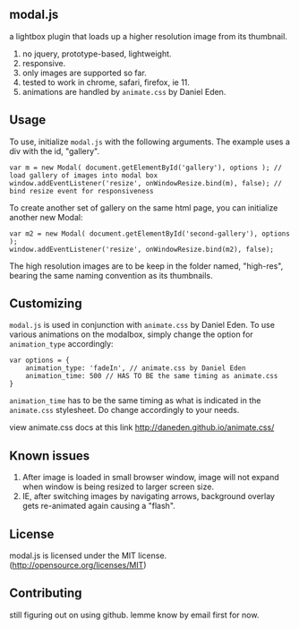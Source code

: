## modal.js
a lightbox plugin that loads up a higher resolution image from its thumbnail.

1. no jquery, prototype-based, lightweight.
2. responsive.
3. only images are supported so far.
4. tested to work in chrome, safari, firefox, ie 11.
5. animations are handled by `animate.css` by Daniel Eden.


## Usage
To use, initialize `modal.js` with the following arguments. The example uses a div with the id, "gallery".

```
var m = new Modal( document.getElementById('gallery'), options ); // load gallery of images into modal box
window.addEventListener('resize', onWindowResize.bind(m), false); // bind resize event for responsiveness

```

To create another set of gallery on the same html page, you can initialize another new Modal:

```
var m2 = new Modal( document.getElementById('second-gallery'), options );
window.addEventListener('resize', onWindowResize.bind(m2), false);

```

The high resolution images are to be keep in the folder named, "high-res", bearing the same naming convention as its thumbnails.


## Customizing
`modal.js` is used in conjunction with `animate.css` by Daniel Eden. To use various animations on the modalbox, simply change the option for `animation_type` accordingly:

```
var options = {
	animation_type: 'fadeIn', // animate.css by Daniel Eden
	animation_time: 500 // HAS TO BE the same timing as animate.css
}

```

`animation_time` has to be the same timing as what is indicated in the `animate.css` stylesheet. Do change accordingly to your needs.

view animate.css docs at this link http://daneden.github.io/animate.css/


## Known issues
1. After image is loaded in small browser window, image will not expand when window is being resized to larger screen size.
2. IE, after switching images by navigating arrows, background overlay gets re-animated again causing a "flash".


## License
modal.js is licensed under the MIT license. (http://opensource.org/licenses/MIT)


## Contributing
still figuring out on using github. lemme know by email first for now.
